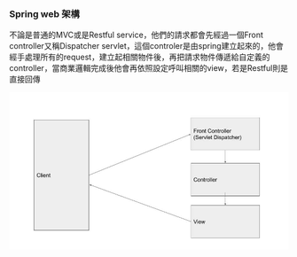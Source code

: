 ### Spring web 架構
不論是普通的MVC或是Restful service，他們的請求都會先經過一個Front controller又稱Dispatcher servlet，這個controler是由spring建立起來的，他會經手處理所有的request，建立起相關物件後，再把請求物件傳遞給自定義的controller，當商業邏輯完成後他會再依照設定呼叫相關的view，若是Restful則是直接回傳

<img src="./picture/archetecture.jpg">